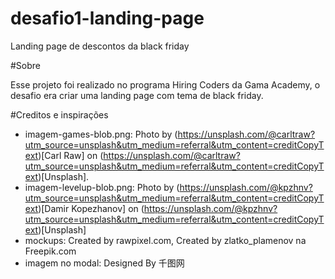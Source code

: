 # desafio1-landing-page
Landing page de descontos da black friday

#Sobre

Esse projeto foi realizado no programa Hiring Coders da Gama Academy, o desafio era criar uma landing page com tema de black friday.

#Creditos e inspirações

- imagem-games-blob.png: Photo by (https://unsplash.com/@carltraw?utm_source=unsplash&utm_medium=referral&utm_content=creditCopyText)[Carl Raw] on (https://unsplash.com/@carltraw?utm_source=unsplash&utm_medium=referral&utm_content=creditCopyText)[Unsplash].
- imagem-levelup-blob.png: Photo by (https://unsplash.com/@kpzhnv?utm_source=unsplash&utm_medium=referral&utm_content=creditCopyText)[Damir Kopezhanov] on (https://unsplash.com/@kpzhnv?utm_source=unsplash&utm_medium=referral&utm_content=creditCopyText)[Unsplash]
- mockups: Created by rawpixel.com, Created by zlatko_plamenov na Freepik.com
- imagem no modal: Designed By 千图网

